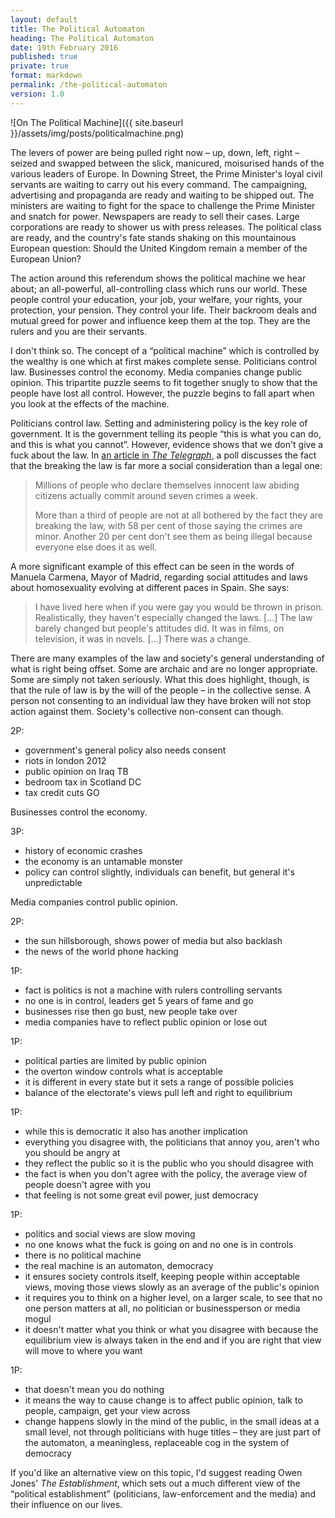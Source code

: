 ```yaml
---
layout: default
title: The Political Automaton
heading: The Political Automaton
date: 19th February 2016
published: true
private: true
format: markdown
permalink: /the-political-automaton
version: 1.0
---
```


![On The Political Machine]({{ site.baseurl }}/assets/img/posts/politicalmachine.png)

The levers of power are being pulled right now – up, down, left, right – seized and swapped between the slick, manicured, moisurised hands of the various leaders of Europe. In Downing Street, the Prime Minister's loyal civil servants are waiting to carry out his every command. The campaigning, advertising and propaganda are ready and waiting to be shipped out. The ministers are waiting to fight for the space to challenge the Prime Minister and snatch for power. Newspapers are ready to sell their cases. Large corporations are ready to shower us with press releases. The political class are ready, and the country's fate stands shaking on this mountainous European question: Should the United Kingdom remain a member of the European Union?

The action around this referendum shows the political machine we hear about; an all-powerful, all-controlling class which runs our world. These people control your education, your job, your welfare, your rights, your protection, your pension. They control your life. Their backroom deals and mutual greed for power and influence keep them at the top. They are the rulers and you are their servants.

I don't think so. The concept of a “political machine” which is controlled by the wealthy is one which at first makes complete sense. Politicians control law. Businesses control the economy. Media companies change public opinion. This tripartite puzzle seems to fit together snugly to show that the people have lost all control. However, the puzzle begins to fall apart when you look at the effects of the machine.

Politicians control law. Setting and administering policy is the key role of government. It is the government telling its people “this is what you can do, and this is what you cannot”. However, evidence shows that we don't give a fuck about the law. In [an article in _The Telegraph_](http://www.telegraph.co.uk/news/uknews/law-and-order/3044794/How-we-all-break-the-law-every-day.html), a poll discusses the fact that the breaking the law is far more a social consideration than a legal one:

>Millions of people who declare themselves innocent law abiding citizens actually commit around seven crimes a week.
>
>More than a third of people are not at all bothered by the fact they are breaking the law, with 58 per cent of those saying the crimes are minor.
>Another 20 per cent don't see them as being illegal because everyone else does it as well.

A more significant example of this effect can be seen in the words of Manuela Carmena, Mayor of Madrid, regarding social attitudes and laws about homosexuality evolving at different paces in Spain. She says:

>I have lived here when if you were gay you would be thrown in prison. Realistically, they haven't especially changed the laws. [...] The law barely changed but people's attitudes did. It was in films, on television, it was in novels. [...] There was a change.

There are many examples of the law and society's general understanding of what is right being offset. Some are archaic and are no longer appropriate. Some are simply not taken seriously. What this does highlight, though, is that the rule of law is by the will of the people – in the collective sense. A person not consenting to an individual law they have broken will not stop action against them. Society's collective non-consent can though.

2P:

- government's general policy also needs consent
- riots in london 2012
- public opinion on Iraq TB
- bedroom tax in Scotland DC
- tax credit cuts GO

Businesses control the economy.

3P:

- history of economic crashes
- the economy is an untamable monster
- policy can control slightly, individuals can benefit, but general it's unpredictable

Media companies control public opinion.

2P:

- the sun hillsborough, shows power of media but also backlash
- the news of the world phone hacking

1P:

- fact is politics is not a machine with rulers controlling servants
- no one is in control, leaders get 5 years of fame and go
- businesses rise then go bust, new people take over
- media companies have to reflect public opinion or lose out

1P:

- political parties are limited by public opinion
- the overton window controls what is acceptable
- it is different in every state but it sets a range of possible policies
- balance of the electorate's views pull left and right to equilibrium

1P:

- while this is democratic it also has another implication
- everything you disagree with, the politicians that annoy you, aren't who you should be angry at
- they reflect the public so it is the public who you should disagree with
- the fact is when you don't agree with the policy, the average view of people doesn't agree with you
- that feeling is not some great evil power, just democracy

1P:

- politics and social views are slow moving
- no one knows what the fuck is going on and no one is in controls
- there is no political machine
- the real machine is an automaton, democracy
- it ensures society controls itself, keeping people within acceptable views, moving those views slowly as an average of the public's opinion
- it requires you to think on a higher level, on a larger scale, to see that no one person matters at all, no politician or businessperson or media mogul
- it doesn't matter what you think or what you disagree with because the equilibrium view is always taken in the end and if you are right that view will move to where you want

1P:

- that doesn't mean you do nothing
- it means the way to cause change is to affect public opinion, talk to people, campaign, get your view across
- change happens slowly in the mind of the public, in the small ideas at a small level, not through politicians with huge titles – they are just part of the automaton, a meaningless, replaceable cog in the system of democracy

If you'd like an alternative view on this topic, I'd suggest reading Owen Jones' _The Establishment_, which sets out a much different view of the “political establishment” (politicians, law-enforcement and the media) and their influence on our lives.
